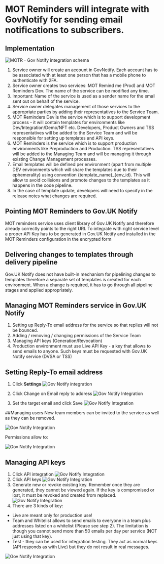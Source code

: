 # MOT Reminders will integrate with GovNotify for sending email notifications to subscribers.

## Implementation

![MOTR - Gov Notify integration schema](MOTR_GovNotify.png)

1. Service owner will create an account in GovNotify. Each account has to be associated with at least one person that has a mobile phone to authenticate with 2FA.
1. Service owner creates two services: MOT Remind me (Prod) and MOT Reminders Dev.  The name of the service can be modified any time. 
1. Important: Name of the service is used as a sender name for the email sent out on behalf of the service.
1. Service owner delegates management of those services to the appropriate parties by adding their representatives to the Service Team.
1. MOT Reminders Dev is the service which is to support development process - it will contain templates for environments like Dev/Integration/Demo/NFT etc.  Developers, Product Owners and TSS representatives will be added to the Service Team and will be responsible for setting up templates and API keys.
1. MOT Reminders is the service which is to support production environments like Preproduction and Production. TSS representatives will be added to the Managing Team and will be managing it through existing Change Management processes.
1. Email templates will be defined per environment (apart from multiple DEV environments which will share the templates due to their ephemerality) using convention {template_name}_{env_id}. This will allow to avoid collisions and promote changes to the templates as it happens in the code pipeline.
1. In the case of template update, developers will need to specify in the release notes what changes are required.

## Pointing MOT Reminders to Gov.UK Notify
MOT reminders service uses client library of Gov.UK Notify and therefore already correctly points to the right URI. To integrate with right service level a proper API Key has to be generated in Gov.UK Notify and installed in the MOT Reminders configuration in the encrypted form

## Delivering changes to templates through delivery pipeline
Gov.UK Notify does not have built-in mechanism for pipelining changes to templates therefore a separate set of templates is created for each environment.
When a change is required, it has to go through all pipeline stages and applied appropriately.

## Managing MOT Reminders service in Gov.UK Notify
1. Setting up Reply-To email address for the service so that replies will not be bounced.
1. Adding / removing / changing permissions of the Service Team
1. Managing API keys (Generation/Revocation)
  1. Production environment must use Live API Key - a key that allows to send emails to anyone. Such keys must be requested with Gov.UK Notify service (DVSA or TSS)

## Setting Reply-To email address
1. Click **Settings**
![Gov Notify integration](image2017-4-3-10_52_58.png)

1. Click Change on Email reply to address
![Gov Notify Integration](image2017-4-3-10_53_45.png)

1. Set the target email and click Save
![Gov Notify Integration](image2017-4-3-10_54_32.png)

##Managing users
New team members can be invited to the service as well as they can be removed.

![Gov Notify Integration](image2017-4-3-10_56_31.png)

Permissions allow to:

![Gov Notify Integration](image2017-4-3-11_19_48.png)

## Managing API keys
1. Click API integration 
![Gov Notify Integration](image2017-4-3-10_58_38.png)
1. Click API keys
![Gov Notify Integration](image2017-4-3-10_59_2.png)
1. Generate new or revoke existing key. Remember once they are generated, they cannot be viewed again. If the key is compromised or lost, it must be revoked and created from replaced.
![Gov Notify Integration](image2017-4-3-10_59_23.png)
1. There are 3 kinds of key:
* Live are meant only for production use! 
* Team and Whitelist allows to send emails to everyone in a team plus addresses listed on a whitelist (Please see step 2). The limitation is though you cannot send more than 50 emails per day per service (NOT just using that key).
* Test - they can be used for integration testing. They act as normal keys (API responds as with Live) but they do not result in real messages.
 

![Gov Notify Integration](image2017-4-3-11_3_54.png)

 
